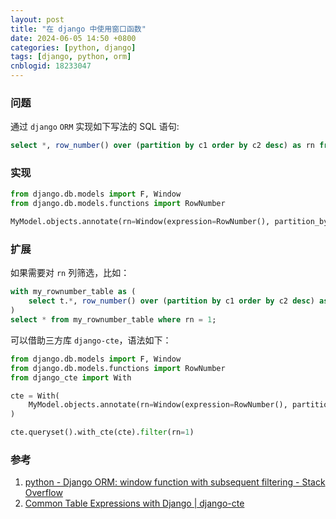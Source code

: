 ```yaml
---
layout: post
title: "在 django 中使用窗口函数"
date: 2024-06-05 14:50 +0800
categories: [python, django]
tags: [django, python, orm]
cnblogid: 18233047
---
```


### 问题

通过 `django` `ORM` 实现如下写法的 SQL 语句:

```sql
select *, row_number() over (partition by c1 order by c2 desc) as rn from my_table
```



### 实现

```python
from django.db.models import F, Window
from django.db.models.functions import RowNumber

MyModel.objects.annotate(rn=Window(expression=RowNumber(), partition_by=[F('c1')], order_by=F('c2').desc()))
```



### 扩展

如果需要对 `rn` 列筛选，比如：

```sql
with my_rownumber_table as (
	select t.*, row_number() over (partition by c1 order by c2 desc) as rn from my_table t
)
select * from my_rownumber_table where rn = 1;
```

可以借助三方库 `django-cte`，语法如下：

```python
from django.db.models import F, Window
from django.db.models.functions import RowNumber
from django_cte import With

cte = With(
    MyModel.objects.annotate(rn=Window(expression=RowNumber(), partition_by=[F('c1')], order_by=F('c2').desc()))
)

cte.queryset().with_cte(cte).filter(rn=1)
```



### 参考

1. [python - Django ORM: window function with subsequent filtering - Stack Overflow](https://stackoverflow.com/questions/51517349/django-orm-window-function-with-subsequent-filtering)
2. [Common Table Expressions with Django | django-cte](https://dimagi.github.io/django-cte/)

